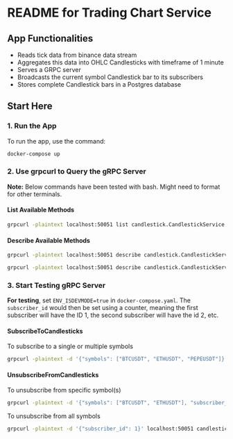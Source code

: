 
# README for Trading Chart Service

## App Functionalities
- Reads tick data from binance data stream 
- Aggregates this data into OHLC Candlesticks with timeframe of 1 minute
- Serves a GRPC server
- Broadcasts the current symbol Candlestick bar to its subscribers
- Stores complete Candlestick bars in a Postgres database

## Start Here

### 1. Run the App
To run the app, use the command:
```bash
docker-compose up
```

### 2. Use grpcurl to Query the gRPC Server
**Note:** Below commands have been tested with bash. Might need to format for other terminals.

#### List Available Methods
```bash
grpcurl -plaintext localhost:50051 list candlestick.CandlestickService
```

#### Describe Available Methods
```bash
grpcurl -plaintext localhost:50051 describe candlestick.CandlestickService.SubscribeToCandlesticks

grpcurl -plaintext localhost:50051 describe candlestick.CandlestickService.UnsubscribeFromCandlesticks
```

### 3. Start Testing gRPC Server
**For testing**, set `ENV_ISDEVMODE=true` in `docker-compose.yaml`. The `subscriber_id` would then be set using a counter, meaning the first subscriber will have the ID 1, the second subscriber will have the id 2, etc.

#### SubscribeToCandlesticks
To subscribe to a single or multiple symbols

```bash
grpcurl -plaintext -d '{"symbols": ["BTCUSDT", "ETHUSDT", "PEPEUSDT"]}' localhost:50051 candlestick.CandlestickService.SubscribeToCandlesticks
```
#### UnsubscribeFromCandlesticks
To unsubscribe from specific symbol(s)
```bash
grpcurl -plaintext -d '{"symbols": ["BTCUSDT", "ETHUSDT"], "subscriber_id": 1}' localhost:50051 candlestick.CandlestickService.UnsubscribeFromCandlesticks
```

To unsubscribe from all symbols
```bash
grpcurl -plaintext -d '{"subscriber_id": 1}' localhost:50051 candlestick.CandlestickService.UnsubscribeFromCandlesticks
```
